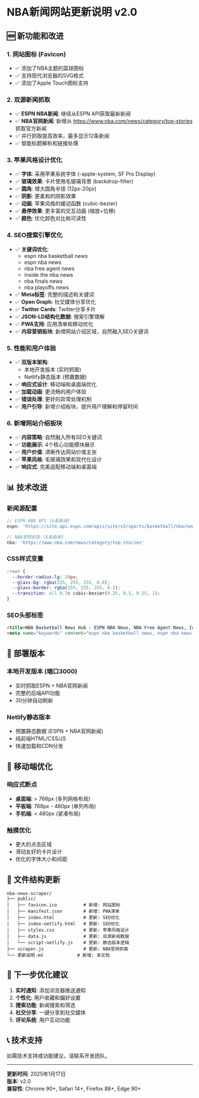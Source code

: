 # NBA新闻网站更新说明 v2.0

## 🆕 新功能和改进

### 1. 网站图标 (Favicon)
- ✅ 添加了NBA主题的篮球图标
- ✅ 支持现代浏览器的SVG格式
- ✅ 添加了Apple Touch图标支持

### 2. 双源新闻抓取
- ✅ **ESPN NBA新闻**: 继续从ESPN API获取最新新闻
- ✅ **NBA官网新闻**: 新增从 https://www.nba.com/news/category/top-stories 抓取官方新闻
- ✅ 并行抓取提高效率，最多显示12条新闻
- ✅ 智能标题解析和链接处理

### 3. 苹果风格设计优化
- ✅ **字体**: 采用苹果系统字体 (-apple-system, SF Pro Display)
- ✅ **玻璃效果**: 卡片使用毛玻璃背景 (backdrop-filter)
- ✅ **圆角**: 增大圆角半径 (12px-20px)
- ✅ **阴影**: 更柔和的阴影效果
- ✅ **动画**: 苹果风格的缓动函数 (cubic-bezier)
- ✅ **悬停效果**: 更丰富的交互动画 (缩放+位移)
- ✅ **颜色**: 优化颜色对比和可读性

### 4. SEO搜索引擎优化
- ✅ **关键词优化**: 
  - espn nba basketball news
  - espn nba news
  - nba free agent news
  - inside the nba news
  - nba finals news
  - nba playoffs news
- ✅ **Meta标签**: 完整的描述和关键词
- ✅ **Open Graph**: 社交媒体分享优化
- ✅ **Twitter Cards**: Twitter分享卡片
- ✅ **JSON-LD结构化数据**: 搜索引擎理解
- ✅ **PWA支持**: 应用清单和移动优化
- ✅ **内容营销板块**: 新增网站介绍区域，自然融入SEO关键词

### 5. 性能和用户体验
- ✅ **双版本架构**: 
  - 本地开发版本 (实时抓取)
  - Netlify静态版本 (预置数据)
- ✅ **响应式设计**: 移动端和桌面端优化
- ✅ **加载动画**: 更流畅的用户体验
- ✅ **错误处理**: 更好的异常处理机制
- ✅ **用户引导**: 新增介绍板块，提升用户理解和停留时间

### 6. 新增网站介绍板块
- ✅ **内容策略**: 自然融入所有SEO关键词
- ✅ **功能展示**: 4个核心功能模块展示
- ✅ **用户价值**: 清晰传达网站价值主张
- ✅ **苹果风格**: 毛玻璃效果和现代化设计
- ✅ **响应式**: 完美适配移动端和桌面端

## 📊 技术改进

### 新闻源配置
```javascript
// ESPN NBA API (6条新闻)
espn: 'https://site.api.espn.com/apis/site/v2/sports/basketball/nba/news'

// NBA官网抓取 (6条新闻)  
nba: 'https://www.nba.com/news/category/top-stories'
```

### CSS样式变量
```css
:root {
  --border-radius-lg: 20px;
  --glass-bg: rgba(255, 255, 255, 0.8);
  --glass-border: rgba(255, 255, 255, 0.2);
  --transition: all 0.3s cubic-bezier(0.25, 0.1, 0.25, 1);
}
```

### SEO头部标签
```html
<title>NBA Basketball News Hub - ESPN NBA News, NBA Free Agent News, Inside NBA</title>
<meta name="keywords" content="espn nba basketball news, espn nba news, nba free agent news...">
```

## 🚀 部署版本

### 本地开发版本 (端口3000)
- 实时抓取ESPN + NBA官网新闻
- 完整的后端API功能
- 30分钟自动刷新

### Netlify静态版本
- 预置静态数据 (ESPN + NBA官网新闻)
- 纯前端HTML/CSS/JS
- 快速加载和CDN分发

## 📱 移动端优化

### 响应式断点
- **桌面端**: > 768px (多列网格布局)
- **平板端**: 768px - 480px (单列布局)
- **手机端**: < 480px (紧凑布局)

### 触摸优化
- 更大的点击区域
- 滑动友好的卡片设计
- 优化的字体大小和间距

## 🔧 文件结构更新

```
nba-news-scraper/
├── public/
│   ├── favicon.ico          # 新增: 网站图标
│   ├── manifest.json        # 新增: PWA清单
│   ├── index.html           # 更新: SEO优化
│   ├── index-netlify.html   # 更新: SEO优化
│   ├── styles.css           # 更新: 苹果风格设计
│   ├── data.js              # 更新: 双源新闻数据
│   └── script-netlify.js    # 更新: 静态版本逻辑
├── scraper.js               # 更新: NBA官网抓取
└── 更新说明.md             # 新增: 本文档
```

## 🎯 下一步优化建议

1. **实时通知**: 添加浏览器推送通知
2. **个性化**: 用户收藏和偏好设置
3. **搜索功能**: 新闻搜索和筛选
4. **社交分享**: 一键分享到社交媒体
5. **评论系统**: 用户互动功能

## 📞 技术支持

如需技术支持或功能建议，请联系开发团队。

---
**更新时间**: 2025年1月17日  
**版本**: v2.0  
**兼容性**: Chrome 90+, Safari 14+, Firefox 88+, Edge 90+ 